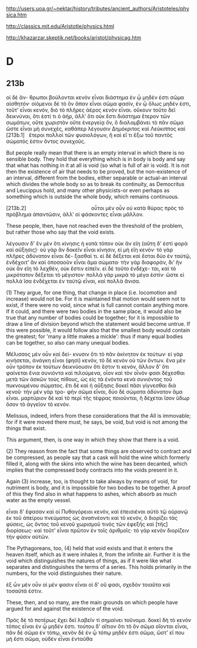 http://users.uoa.gr/~nektar/history/tributes/ancient_authors/Aristoteles/physica.htm

http://classics.mit.edu/Aristotle/physics.html

http://khazarzar.skeptik.net/books/aristot/physicag.htm

# D

## 213b
οἱ δὲ ἄν-
θρωποι βούλονται κενὸν εἶναι διάστημα ἐν ᾧ μηδέν ἐστι
σῶμα αἰσθητόν· οἰόμενοι δὲ τὸ ὂν ἅπαν εἶναι σῶμα φασίν,
ἐν ᾧ ὅλως μηδέν ἐστι, τοῦτ' εἶναι κενόν, διὸ τὸ πλῆρες ἀέρος
κενὸν εἶναι. οὔκουν τοῦτο δεῖ δεικνύναι, ὅτι ἐστί τι ὁ ἀήρ, ἀλλ'
ὅτι οὐκ ἔστι διάστημα ἕτερον τῶν σωμάτων, οὔτε χωριστὸν οὔτε
ἐνεργείᾳ ὄν, ὃ διαλαμβάνει τὸ πᾶν σῶμα ὥστε εἶναι μὴ
συνεχές, καθάπερ λέγουσιν Δημόκριτος καὶ Λεύκιππος καὶ
[213b.1]   ἕτεροι πολλοὶ τῶν φυσιολόγων, ἢ καὶ εἴ τι ἔξω τοῦ παντὸς
σώματός ἐστιν ὄντος συνεχοῦς.

But people really mean that there is an empty interval in which there is no sensible body. They hold that everything which is in body is body and say that what has nothing in it at all is void (so what is full of air is void). It is not then the existence of air that needs to be proved, but the non-existence of an interval, different from the bodies, either separable or actual-an interval which divides the whole body so as to break its continuity, as Democritus and Leucippus hold, and many other physicists-or even perhaps as something which is outside the whole body, which remains continuous.

[213b.2]                                             οὗτοι μὲν οὖν οὐ κατὰ θύρας
πρὸς τὸ πρόβλημα ἀπαντῶσιν, ἀλλ' οἱ φάσκοντες εἶναι
μᾶλλον. 

These people, then, have not reached even the threshold of the problem, but rather those who say that the void exists.

λέγουσιν δ' ἓν μὲν ὅτι κίνησις ἡ κατὰ τόπον οὐκ ἂν
εἴη (αὕτη δ' ἐστὶ φορὰ καὶ αὔξησις)· οὐ γὰρ ἂν δοκεῖν εἶναι
κίνησιν, εἰ μὴ εἴη κενόν· τὸ γὰρ πλῆρες ἀδύνατον εἶναι δέ-
ξασθαί τι. εἰ δὲ δέξεται καὶ ἔσται δύο ἐν ταὐτῷ, ἐνδέχοιτ'
ἂν καὶ ὁποσαοῦν εἶναι ἅμα σώματα· τὴν γὰρ διαφοράν, δι'
ἣν οὐκ ἂν εἴη τὸ λεχθέν, οὐκ ἔστιν εἰπεῖν. εἰ δὲ τοῦτο ἐνδέχε-
ται, καὶ τὸ μικρότατον δέξεται τὸ μέγιστον· πολλὰ γὰρ
μικρὰ τὸ μέγα ἐστίν· ὥστε εἰ πολλὰ ἴσα ἐνδέχεται ἐν
ταὐτῷ εἶναι, καὶ πολλὰ ἄνισα. 

(1) They argue, for one thing, that change in place (i.e. locomotion and increase) would not be. For it is maintained that motion would seem not to exist, if there were no void, since what is full cannot contain anything more. If it could, and there were two bodies in the same place, it would also be true that any number of bodies could be together; for it is impossible to draw a line of division beyond which the statement would become untrue. If this were possible, it would follow also that the smallest body would contain the greatest; for 'many a little makes a mickle': thus if many equal bodies can be together, so also can many unequal bodies.

Μέλισσος μὲν οὖν καὶ δεί-
κνυσιν ὅτι τὸ πᾶν ἀκίνητον ἐκ τούτων· εἰ γὰρ κινήσεται,
ἀνάγκη εἶναι (φησί) κενόν, τὸ δὲ κενὸν οὐ τῶν ὄντων. ἕνα μὲν
οὖν τρόπον ἐκ τούτων δεικνύουσιν ὅτι ἔστιν τι κενόν, ἄλλον δ' ὅτι
φαίνεται ἔνια συνιόντα καὶ πιλούμενα, οἷον καὶ τὸν οἶνόν
φασι δέχεσθαι μετὰ τῶν ἀσκῶν τοὺς πίθους, ὡς εἰς τὰ
ἐνόντα κενὰ συνιόντος τοῦ πυκνουμένου σώματος. ἔτι δὲ καὶ ἡ
αὔξησις δοκεῖ πᾶσι γίγνεσθαι διὰ κενοῦ· τὴν μὲν γὰρ τρο-
φὴν σῶμα εἶναι, δύο δὲ σώματα ἀδύνατον ἅμα εἶναι.
μαρτύριον δὲ καὶ τὸ περὶ τῆς τέφρας ποιοῦνται, ἣ δέχεται
ἴσον ὕδωρ ὅσον τὸ ἀγγεῖον τὸ κενόν. 

Melissus, indeed, infers from these considerations that the All is immovable; for if it were moved there must, he says, be void, but void is not among the things that exist.

This argument, then, is one way in which they show that there is a void.

(2) They reason from the fact that some things are observed to contract and be compressed, as people say that a cask will hold the wine which formerly filled it, along with the skins into which the wine has been decanted, which implies that the compressed body contracts into the voids present in it.

Again (3) increase, too, is thought to take always by means of void, for nutriment is body, and it is impossible for two bodies to be together. A proof of this they find also in what happens to ashes, which absorb as much water as the empty vessel.

εἶναι δ' ἔφασαν καὶ
οἱ Πυθαγόρειοι κενόν, καὶ ἐπεισιέναι αὐτὸ τῷ οὐρανῷ ἐκ τοῦ
ἀπείρου πνεύματος ὡς ἀναπνέοντι καὶ τὸ κενόν, ὃ διορίζει
τὰς φύσεις, ὡς ὄντος τοῦ κενοῦ χωρισμοῦ τινὸς τῶν ἐφεξῆς
καὶ [τῆς] διορίσεως· καὶ τοῦτ' εἶναι πρῶτον ἐν τοῖς ἀριθμοῖς·
τὸ γὰρ κενὸν διορίζειν τὴν φύσιν αὐτῶν.

The Pythagoreans, too, (4) held that void exists and that it enters the heaven itself, which as it were inhales it, from the infinite air. Further it is the void which distinguishes the natures of things, as if it were like what separates and distinguishes the terms of a series. This holds primarily in the numbers, for the void distinguishes their nature.

ἐξ ὧν μὲν οὖν οἱ μέν φασιν εἶναι οἱ δ' οὔ φασι, σχεδὸν τοιαῦτα καὶ τοσαῦτά ἐστιν.

These, then, and so many, are the main grounds on which people have argued for and against the existence of the void.

Πρὸς δὲ τὸ ποτέρως ἔχει δεῖ λαβεῖν τί σημαίνει τοὔνομα. δοκεῖ δὴ τὸ κενὸν τόπος εἶναι ἐν ᾧ μηδέν ἐστι. τούτου
δ' αἴτιον ὅτι τὸ ὂν σῶμα οἴονται εἶναι, πᾶν δὲ σῶμα ἐν
τόπῳ, κενὸν δὲ ἐν ᾧ τόπῳ μηδέν ἐστι σῶμα, ὥστ' εἴ που
μὴ ἔστι σῶμα, οὐδὲν εἶναι ἐνταῦθα

